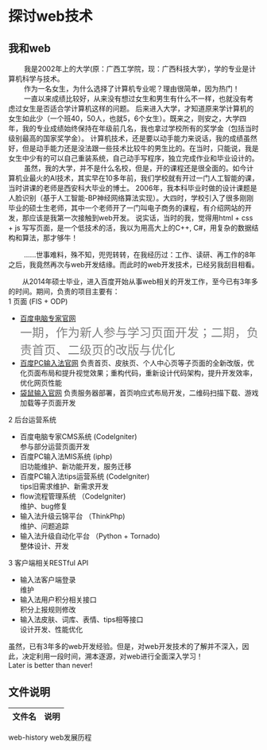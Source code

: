 # 探讨web技术

## 我和web
&nbsp;&nbsp;&nbsp;&nbsp;&nbsp;&nbsp;&nbsp;&nbsp;我是2002年上的大学(原：广西工学院，现：广西科技大学），学的专业是计算机科学与技术。  
&nbsp;&nbsp;&nbsp;&nbsp;&nbsp;&nbsp;&nbsp;&nbsp;作为一名女生，为什么选择了计算机专业呢？理由很简单，因为热门！  
&nbsp;&nbsp;&nbsp;&nbsp;&nbsp;&nbsp;&nbsp;&nbsp;一直以来成绩比较好，从来没有想过女生和男生有什么不一样，也就没有考虑过女生是否适合学计算机这样的问题。
后来进入大学，才知道原来学计算机的女生如此少（一个班40，50人，也就5，6个女生）。既来之，则安之，大学四年，我的专业成绩始终保持在年级前几名，我也拿过学校所有的奖学金（包括当时级别最高的国家奖学金）。
计算机技术，还是要以动手能力来说话，我的成绩虽然好，但是动手能力还是没法跟一些技术比较牛的男生比的。在当时，只能说，我是女生中少有的可以自己重装系统，自己动手写程序，独立完成作业和毕业设计的。
&nbsp;&nbsp;&nbsp;&nbsp;&nbsp;&nbsp;&nbsp;&nbsp;虽然，我的大学，并不是什么名校，但是，开的课程还是很全面的。如今计算机业最火的AI技术，其实早在10多年前，我们学校就有开过一门人工智能的课，当时讲课的老师是西安科大毕业的博士。
2006年，我本科毕业时做的设计课题是人脸识别（基于人工智能-BP神经网络算法实现）。大四时，学校引入了很多刚刚毕业的硕士生老师，其中一个老师开了一门叫电子商务的课程，有介绍网站的开发，那应该是我第一次接触到web开发。
说实话，当时的我，觉得用html + css + js 写写页面，是一个低技术的活，我以为用高大上的C++, C#，用复杂的数据结构和算法，那才够牛！

&nbsp;&nbsp;&nbsp;&nbsp;&nbsp;&nbsp;&nbsp;&nbsp;......世事难料，殊不知，兜兜转转，在我经历过：工作、读研、再工作的8年之后，我竟然再次与web开发结缘。而此时的web开发技术，已经另我刮目相看。

&emsp;&emsp;从2014年硕士毕业，进入百度开始从事web相关的开发工作，至今已有3年多的时间。期间，负责的项目主要有：  
1 页面 (FIS + ODP)
* [百度电脑专家官网](http://zj.baidu.com/)   
    <font color=gray size=5>一期，作为新人参与学习页面开发；二期，负责首页、二级页的改版与优化</font>
* [百度PC输入法官网](https://shurufa.baidu.com/) 
    负责首页、皮肤页、个人中心页等子页面的全新改版，优化页面布局和提升视觉效果；重构代码，重新设计代码架构，提升开发效率，优化网页性能
* [袋鼠输入官网](http://daishu.baidu.com/) 
    负责服务器部署，首页响应式布局开发，二维码扫描下载、游戏加载等子页面开发

2 后台运营系统
* 百度电脑专家CMS系统 (CodeIgniter)  
    参与部分运营页面开发 
* 百度PC输入法MIS系统 (iphp)         
    旧功能维护、新功能开发，服务迁移
* 百度PC输入法tips运营系统 (CodeIgniter)  
    tips旧需求维护、新需求开发
* flow流程管理系统 （CodeIgniter)    
    维护、bug修复
* 输入法升级云锦平台 （ThinkPhp)      
    维护、问题追踪
* 输入法升级自动化平台 （Python + Tornado)  
    整体设计、开发

3 客户端相关RESTful API
* 输入法客户端登录         
    维护
* 输入法用户积分相关接口    
    积分上报规则修改
* 输入法皮肤、词库、表情、tips相等接口  
    设计开发、性能优化

虽然，已有3年多的web开发经验。但是，对web开发技术的了解并不深入，因此，决定利用一段时间，溯本逐源，对web进行全面深入学习！  
Later is better than never!

## 文件说明
文件名 |说明  
------------ | ---------- 
web-history   web发展历程
